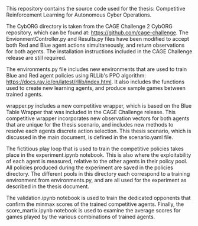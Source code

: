 This repository contains the source code used for the thesis: Competitive Reinforcement Learning for Autonomous Cyber Operations.  
  
The CybORG directory is taken from the CAGE Challenge 2 CybORG repository, which can be found at: https://github.com/cage-challenge. The EnvionmentController.py and Results.py files have been modified to accept both Red and Blue agent actions simultaneously, and return observations for both agents. The installation instructions included in the CAGE Challenge release are still required.  
  
The environments.py file includes new environments that are used to train Blue and Red agent policies using RLLib's PPO algorithm: https://docs.ray.io/en/latest/rllib/index.html. It also includes the functions used to create new learning agents, and produce sample games between trained agents.  
  
wrapper.py includes a new competitive wrapper, which is based on the Blue Table Wrapper that was included in the CAGE Challenge release. This competitive wrapper incorporates new observation vectors for both agents that are unique for the thesis scenario, and includes new methods to resolve each agents discrete action selection. This thesis scenario, which is discussed in the main document, is defined in the scenario.yaml file.  
  
The fictitious play loop that is used to train the competitive policies takes place in the experiment.ipynb notebook. This is also where the exploitability of each agent is measured, relative to the other agents in their policy pool. All policies produced during the experiment are saved in the policies directory. The different pools in this directory each correspond to a training environment from environments.py, and are all used for the experiment as described in the thesis document.  
  
The validation.ipynb notebook is used to train the dedicated opponents that confirm the minmax scores of the trained competitive agents. Finally, the score_martix.ipynb notebook is used to examine the average scores for games played by the various combinations of trained agents.  
